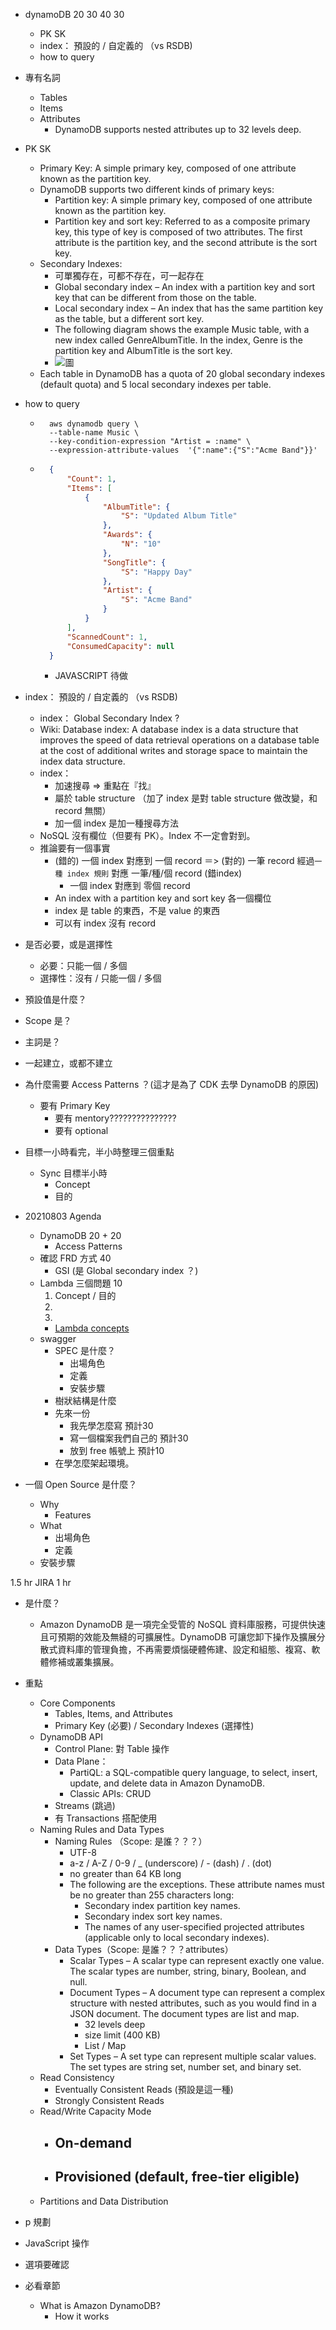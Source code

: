 - dynamoDB 20 30 40 30 
    - PK SK
    - index： 預設的 / 自定義的 （vs RSDB)
    - how to query

- 專有名詞
    - Tables 
    - Items
    - Attributes
        - DynamoDB supports nested attributes up to 32 levels deep.

- PK SK
    - Primary Key: A simple primary key, composed of one attribute known as the partition key.
    - DynamoDB supports two different kinds of primary keys:
        - Partition key: A simple primary key, composed of one attribute known as the partition key.
        - Partition key and sort key: Referred to as a composite primary key, this type of key is composed of two attributes. The first attribute is the partition key, and the second attribute is the sort key.
    - Secondary Indexes:
        - 可單獨存在，可都不存在，可一起存在
        - Global secondary index – An index with a partition key and sort key that can be different from those on the table.
        - Local secondary index – An index that has the same partition key as the table, but a different sort key.
        - The following diagram shows the example Music table, with a new index called GenreAlbumTitle. In the index, Genre is the partition key and AlbumTitle is the sort key.
        - ![圖](https://docs.aws.amazon.com/amazondynamodb/latest/developerguide/images/HowItWorksGenreAlbumTitle.png)
    - Each table in DynamoDB has a quota of 20 global secondary indexes (default quota) and 5 local secondary indexes per table.

- how to query
    - ```
        aws dynamodb query \
        --table-name Music \
        --key-condition-expression "Artist = :name" \
        --expression-attribute-values  '{":name":{"S":"Acme Band"}}'
        ```
    - ```json
        {
            "Count": 1,
            "Items": [
                {
                    "AlbumTitle": {
                        "S": "Updated Album Title"
                    },
                    "Awards": {
                        "N": "10"
                    },
                    "SongTitle": {
                        "S": "Happy Day"
                    },
                    "Artist": {
                        "S": "Acme Band"
                    }
                }
            ],
            "ScannedCount": 1,
            "ConsumedCapacity": null
        }
        ```
        - JAVASCRIPT 待做

- index： 預設的 / 自定義的 （vs RSDB)
    - index： Global Secondary Index ?
    - Wiki: Database index: A database index is a data structure that improves the speed of data retrieval operations on a database table at the cost of additional writes and storage space to maintain the index data structure.
    - index：
        - 加速搜尋 => 重點在『找』
        - 屬於 table structure （加了 index 是對 table structure 做改變，和 record 無關）
        - 加一個 index 是加一種搜尋方法
    - NoSQL 沒有欄位（但要有 PK）。Index 不一定會對到。
    - 推論要有一個事實
        - (錯的) 一個 index 對應到 一個 record 
            ＝> (對的) 一筆 record 經過`一種 index 規則` 對應 一筆/種/個 record (錯index) 
            - 一個 index 對應到 零個 record
        - An index with a partition key and sort key 各一個欄位
        - index 是 table 的東西，不是 value 的東西
        - 可以有 index 沒有 record


- 是否必要，或是選擇性
    - 必要：只能一個 / 多個
    - 選擇性：沒有 / 只能一個 / 多個
- 預設值是什麼？
- Scope 是？
- 主詞是？

- 一起建立，或都不建立

- 為什麼需要 Access Patterns ？(這才是為了 CDK 去學 DynamoDB 的原因)
    - 要有 Primary Key
        - 要有 mentory???????????????
        - 要有 optional

- 目標一小時看完，半小時整理三個重點
    - Sync 目標半小時
        - Concept
        - 目的

- 20210803 Agenda
    - DynamoDB 20 + 20
        - Access Patterns
    - 確認 FRD 方式 40
        - GSI (是 Global secondary index ？)
    - Lambda 三個問題 10
        1. Concept / 目的
        2. 
        3. 
        - [Lambda concepts](https://docs.aws.amazon.com/lambda/latest/dg/gettingstarted-concepts.html)
    - swagger
        - SPEC 是什麼？
            - 出場角色
            - 定義
            - 安裝步驟
        - 樹狀結構是什麼
        - 先來一份
            - 我先學怎麼寫 預計30
            - 寫一個檔案我們自己的 預計30
            - 放到 free 帳號上 預計10
        - 在學怎麼架起環境。


- 一個 Open Source 是什麼？
    - Why
        - Features
    - What
        - 出場角色
        - 定義
    - 安裝步驟
    
1.5 hr JIRA
1 hr

- 是什麼？
    - Amazon DynamoDB 是一項完全受管的 NoSQL 資料庫服務，可提供快速且可預期的效能及無縫的可擴展性。DynamoDB 可讓您卸下操作及擴展分散式資料庫的管理負擔，不再需要煩惱硬體佈建、設定和組態、複寫、軟體修補或叢集擴展。
- 重點
    - Core Components
        - Tables, Items, and Attributes
        - Primary Key (必要) / Secondary Indexes (選擇性)
    - DynamoDB API
        - Control Plane: 對 Table 操作
        - Data Plane：
            - PartiQL: a SQL-compatible query language, to select, insert, update, and delete data in Amazon DynamoDB.
            - Classic APIs: CRUD
        - Streams (跳過)
        - 有 Transactions 搭配使用
    - Naming Rules and Data Types
        - Naming Rules （Scope: 是誰？？？）
            - UTF-8
            - a-z / A-Z / 0-9 / _ (underscore) / - (dash) / . (dot)
            - no greater than 64 KB long
            - The following are the exceptions.  These attribute names must be no greater than 255 characters long:
                - Secondary index partition key names.
                - Secondary index sort key names.
                - The names of any user-specified projected attributes (applicable only to local secondary indexes).
        - Data Types（Scope: 是誰？？？attributes）
            - Scalar Types – A scalar type can represent exactly one value. The scalar types are number, string, binary, Boolean, and null.
            - Document Types – A document type can represent a complex structure with nested attributes, such as you would find in a JSON document. The document types are list and map.
                - 32 levels deep
                - size limit (400 KB)
                - List / Map
            - Set Types – A set type can represent multiple scalar values. The set types are string set, number set, and binary set.
    - Read Consistency
        - Eventually Consistent Reads (預設是這一種)
        - Strongly Consistent Reads
    - Read/Write Capacity Mode
        - On-demand
            - 
        - Provisioned (default, free-tier eligible)
            - 
    - Partitions and Data Distribution

- p 規劃
- JavaScript 操作
- 選項要確認

- 必看章節
    - What is Amazon DynamoDB?
        - How it works